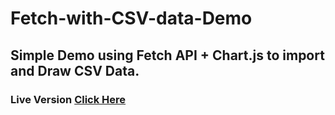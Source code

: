 # Fetch-with-CSV-data-Demo

## Simple Demo using Fetch API + Chart.js to import and Draw CSV Data.
### Live Version [Click Here](www.lol.com)
